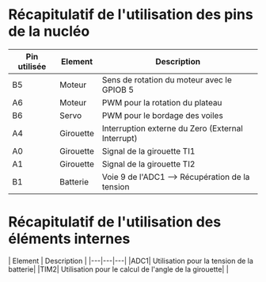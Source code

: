 # Récapitulatif de l'utilisation des pins de la nucléo

| Pin utilisée | Element | Description |
|---|---|---|
|B5|Moteur| Sens de rotation du moteur avec le GPIOB 5|
|A6|Moteur| PWM pour la rotation du plateau|
|B6|Servo| PWM pour le bordage des voiles|
|A4|Girouette| Interruption externe du Zero (External Interrupt)|
|A0| Girouette| Signal de la girouette TI1|
|A1| Girouette| Signal de la girouette TI2|
|B1| Batterie| Voie 9 de l'ADC1 --> Récupération de la tension|


# Récapitulatif de l'utilisation des éléments internes

| Element | Description |
|---|---|---|
|ADC1| Utilisation pour la tension de la batterie|
|TIM2| Utilisation pour le calcul de l'angle de la girouette|
|
